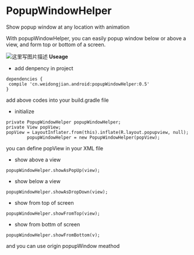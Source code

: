 # PopupWindowHelper
Show popup window at any location with animation

With popupWindowHelper, you can easily popup window below or above a view, and form top or bottom of a screen. 

![这里写图片描述](https://raw.githubusercontent.com/weidongjian/PopupWindowHelper/master/art/screenShot.gif)
**Useage**

- add denpency in project
```
dependencies {
 compile 'cn.weidongjian.android:popupWindowHelper:0.5'
}
```
add above codes into your build.gradle file

 - initialize
```
private PopupWindowHelper popupWindowHelper;
private View popView;
popView = LayoutInflater.from(this).inflate(R.layout.popupview, null);
        popupWindowHelper = new PopupWindowHelper(popView);
```
you can define popView in your XML file

- show above a view

```
popupWindowHelper.showAsPopUp(view);
```


- show below a view

```
popupWindowHelper.showAsDropDown(view);
```


- show from top of screen

```
popupWindowHelper.showFromTop(view);
```

- show from bottm of screen

```
popupWindowHelper.showFromBottom(v);
```

and you can use origin popupWindow meathod
